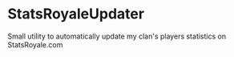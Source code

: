# StatsRoyaleUpdater
Small utility to automatically update my clan's players statistics on StatsRoyale.com
